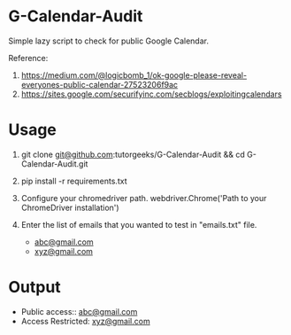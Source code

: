 # G-Calendar-Audit
Simple lazy script to check for public Google Calendar. 

Reference: 
1. https://medium.com/@logicbomb_1/ok-google-please-reveal-everyones-public-calendar-27523206f9ac
2. https://sites.google.com/securifyinc.com/secblogs/exploitingcalendars

# Usage
1. git clone git@github.com:tutorgeeks/G-Calendar-Audit && cd G-Calendar-Audit.git
2. pip install -r requirements.txt
3. Configure your chromedriver path.
   webdriver.Chrome('Path to your ChromeDriver installation')
4. Enter the list of emails that you wanted to test in "emails.txt" file.
	
	-	abc@gmail.com
	-	xyz@gmail.com
   
 # Output

- Public access:: abc@gmail.com
- Access Restricted: xyz@gmail.com
   
   
  
